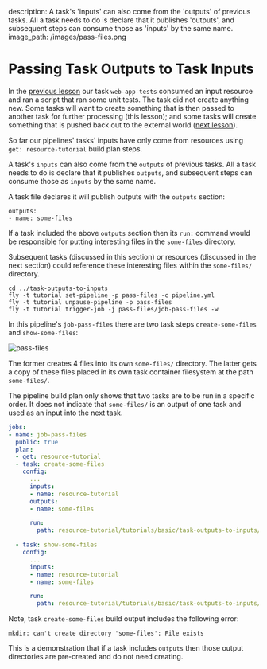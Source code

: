 description: A task's 'inputs' can also come from the 'outputs' of previous tasks. All a task needs to do is declare that it publishes 'outputs', and subsequent steps can consume those as 'inputs' by the same name.
image_path: /images/pass-files.png

# Passing Task Outputs to Task Inputs

In the [previous lesson](job-inputs.md) our task `web-app-tests` consumed an input resource and ran a script that ran some unit tests. The task did not create anything new. Some tasks will want to create something that is then passed to another task for further processing (this lesson); and some tasks will create something that is pushed back out to the external world ([next lesson](publishing-outputs.md)).

So far our pipelines' tasks' inputs have only come from resources using `get: resource-tutorial` build plan steps.

A task's `inputs` can also come from the `outputs` of previous tasks. All a task needs to do is declare that it publishes `outputs`, and subsequent steps can consume those as `inputs` by the same name.

A task file declares it will publish outputs with the `outputs` section:

```
outputs:
- name: some-files
```

If a task included the above `outputs` section then its `run:` command would be responsible for putting interesting files in the `some-files` directory.

Subsequent tasks (discussed in this section) or resources (discussed in the next section) could reference these interesting files within the `some-files/` directory.

```
cd ../task-outputs-to-inputs
fly -t tutorial set-pipeline -p pass-files -c pipeline.yml
fly -t tutorial unpause-pipeline -p pass-files
fly -t tutorial trigger-job -j pass-files/job-pass-files -w
```

In this pipeline's `job-pass-files` there are two task steps `create-some-files` and `show-some-files`:

![pass-files](/images/pass-files.png)

The former creates 4 files into its own `some-files/` directory. The latter gets a copy of these files placed in its own task container filesystem at the path `some-files/`.

The pipeline build plan only shows that two tasks are to be run in a specific order. It does not indicate that `some-files/` is an output of one task and used as an input into the next task.

```yaml
jobs:
- name: job-pass-files
  public: true
  plan:
  - get: resource-tutorial
  - task: create-some-files
    config:
      ...
      inputs:
      - name: resource-tutorial
      outputs:
      - name: some-files

      run:
        path: resource-tutorial/tutorials/basic/task-outputs-to-inputs/create_some_files.sh

  - task: show-some-files
    config:
      ...
      inputs:
      - name: resource-tutorial
      - name: some-files

      run:
        path: resource-tutorial/tutorials/basic/task-outputs-to-inputs/show_files.sh

```

Note, task `create-some-files` build output includes the following error:

```
mkdir: can't create directory 'some-files': File exists
```

This is a demonstration that if a task includes `outputs` then those output directories are pre-created and do not need creating.



